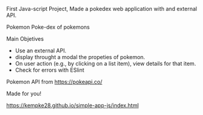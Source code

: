 
First Java-script Project, Made a pokedex web application with and external API.

Pokemon Poke-dex of pokemons 

Main Objetives

  - Use an external API.
  - display throught a modal the propeties of pokemon.
  - On user action (e.g., by clicking on a list item), view details for that item.
  - Check for errors with ESlint

Pokemon API from https://pokeapi.co/

Made for you!

https://kempke28.github.io/simple-app-js/index.html
